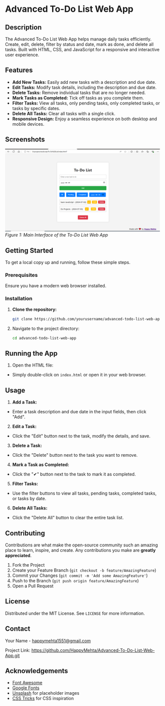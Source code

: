 # Advanced To-Do List Web App

## Description

The Advanced To-Do List Web App helps manage daily tasks efficiently. Create, edit, delete, filter by status and date, mark as done, and delete all tasks. Built with HTML, CSS, and JavaScript for a responsive and interactive user experience.

## Features

- **Add New Tasks:** Easily add new tasks with a description and due date.
- **Edit Tasks:** Modify task details, including the description and due date.
- **Delete Tasks:** Remove individual tasks that are no longer needed.
- **Mark Tasks as Completed:** Tick off tasks as you complete them.
- **Filter Tasks:** View all tasks, only pending tasks, only completed tasks, or tasks by specific dates.
- **Delete All Tasks:** Clear all tasks with a single click.
- **Responsive Design:** Enjoy a seamless experience on both desktop and mobile devices.

## Screenshots

![Screenshot 1](Interface.PNG)
*Figure 1: Main Interface of the To-Do List Web App*


## Getting Started

To get a local copy up and running, follow these simple steps.

### Prerequisites

Ensure you have a modern web browser installed.

### Installation

1. **Clone the repository:**
   ```bash
   git clone https://github.com/yourusername/advanced-todo-list-web-app.git

2. Navigate to the project directory:
    ```bash
    cd advanced-todo-list-web-app


## Running the App

1. Open the HTML file:
* Simply double-click on `index.html` or open it in your web browser.

## Usage

1. **Add a Task:**
* Enter a task description and due date in the input fields, then click "Add".

2. **Edit a Task:**
* Click the "Edit" button next to the task, modify the details, and save.

3. **Delete a Task:**
* Click the "Delete" button next to the task you want to remove.

4. **Mark a Task as Completed:**
* Click the "✔" button next to the task to mark it as completed.

5. **Filter Tasks:**
* Use the filter buttons to view all tasks, pending tasks, completed tasks, or tasks by date.

6. **Delete All Tasks:**
* Click the "Delete All" button to clear the entire task list.

## Contributing

Contributions are what make the open-source community such an amazing place to learn, inspire, and create. Any contributions you make are **greatly appreciated**.

1. Fork the Project
2. Create your Feature Branch (`git checkout -b feature/AmazingFeature`)
3. Commit your Changes (`git commit -m 'Add some AmazingFeature'`)
4. Push to the Branch (`git push origin feature/AmazingFeature`)
5. Open a Pull Request

## License

Distributed under the MIT License. See `LICENSE` for more information.

## Contact

Your Name - happymehta1551@gmail.com

Project Link: https://github.com/HappyMehta/Advanced-To-Do-List-Web-App.git

## Acknowledgements

* [Font Awesome](https://fontawesome.com)
* [Google Fonts](https://fonts.google.com)
* [Unsplash](https://unsplash.com) for placeholder images
* [CSS Tricks](https://css-tricks.com) for CSS inspiration
